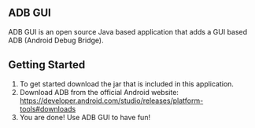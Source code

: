 ## ADB GUI
ADB GUI is an open source Java based application that adds a GUI based ADB (Android Debug Bridge).

## Getting Started
1. To get started download the jar that is included in this application.
2. Download ADB from the official Android website: https://developer.android.com/studio/releases/platform-tools#downloads
3. You are done! Use ADB GUI to have fun!